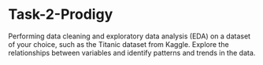 # Task-2-Prodigy
Performing data cleaning and exploratory data analysis (EDA) on a dataset of your choice, such as the Titanic dataset from Kaggle. Explore the relationships between variables and identify patterns and trends in the data.
